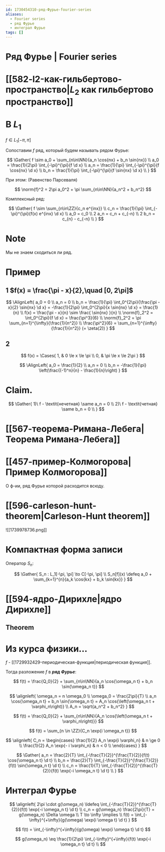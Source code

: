 ```yaml
---
id: 1730454310-ряд-Фурье-fourier-series
aliases:
  - Fourier series
  - ряд Фурье
  - интеграл Фурье
tags: []
---
```


# Ряд Фурье | Fourier series

# [[582-l2-как-гильбертово-пространство|$L_2$ как гильбертово пространство]]

# В $L_1$

$f \in L_1[-\pi, \pi]$

Сопоставим $f$ ряд, который будем называть рядом Фурье:

$$
\Gather{
f \sim a_0 + \sum_{n\in\NN}{a_n \cos{nx} + b_n \sin{nx}} \\
a_0 = \frac{1}{2\pi} \int_{-\pi}^{\pi}{f \d x} \\
a_n = \frac{1}{\pi} \int_{-\pi}^{\pi}{f \cos{nx} \d x} \\
b_n = \frac{1}{\pi} \int_{-\pi}^{\pi}{f \sin{nx} \d x} \\
}
$$

При этом:
(Равенство Парсеваля)

$$
\norm{f}^2 = 2\pi a_0^2 + \pi \sum_{n\in\NN}{a_n^2 + b_n^2}
$$

Комплексный ряд:

$$
\Gather{
f \sim \sum_{n\in\ZZ}{c_n e^{inx}} \\
c_n = \frac{1}{\pi} \int_{-\pi}^{\pi}{f(x) e^{inx} \d x} \\
a_0 = c_0 \\
2 a_n = c_n + c_{-n} \\
2 b_n = c_{n} - c_{-n} \\
}
$$

# Note

Мы не знаем сходиться ли ряд.

# Пример

## 1 $f(x) = \frac{\pi - x}{2},\quad [0, 2\pi]$

$$
\AlignLeft{
a_0 = 0 \\
a_n = 0 \\
b_n = \frac{1}{\pi} \int_0^{2\pi}{\frac{\pi - x}{2} \sin{nx} \d x} =
-\frac{1}{2\pi} \int_0^{2\pi}{x \sin{nx} \d x} =
\frac{1}{n} \\
f(x) = \frac{\pi - x}{n} \sim \frac{ \sin{nx} }{n} \\
\norm{f}_2^2 = \int_0^{2\pi}{f \d x} = \frac{\pi^3}{6} \\
\norm{f}_2^2 = \pi \sum_{n=1}^{\infty}{\frac{1}{n^2}} \\
\frac{\pi^2}{6} = \sum_{n=1}^{\infty}{\frac{1}{n^2}} (= \zeta(2))
}
$$

## 2

$$
f(x) = \Cases{
    1, & 0 \le x \le \pi \\
    0, & \pi \le x \le 2\pi
}
$$

$$
\AlignLeft{
a_0 = \frac{1}{2} \\
a_n = 0 \\
b_n = -\frac{1}{\pi} \left(\frac{(-1)^n}{n} - \frac{1}{n}\right)
}
$$

# Claim.

$$
\Gather{
1)\ f - \textit{нечетная} \same a_n = 0 \\
2)\ f - \textit{четная} \same b_n = 0 \\
}
$$

# [[567-теорема-Римана-Лебега|Теорема Римана-Лебега]]

# [[457-пример-Колмогорова|Пример Колмогорова]]

О ф-ии, ряд Фурье которой расходится всюду.

# [[596-carleson-hunt-theorem|Carleson-Hunt theorem]]

![[1739978736.png]]

# Компактная форма записи

Оператор $S_n$:

$$
\Gather{
S_n : L_1[-\pi, \pi] \to C[-\pi, \pi] \\
S_n[f](x) \defeq a_0 + \sum_{k=1}^{n}{a_k \cos{kx} + b_k \sin{kx}}
}
$$

# [[594-ядро-Дирихле|ядро Дирихле]]

## Theorem

# Из курса физики...

$f$ - [[1729932429-периодическая-функция|периодическая функция]].

Тогда разложение $f$ в **_ряд Фурье_**:

$$
f(t) = \frac{Q_0}{2} + \sum_{n\in\NN}{a_n \cos{\omega_n t} + b_n \sin{\omega_n t}}
$$

$$
\alignleft{
\omega_n = n \omega_0 \\
\omega_0 = \frac{2\pi}{T} \\
a_n \cos{\omega_n t} + b_n \sin{\omega_n t} = A_n \cos{\left(\omega_n t + \varphi_n\right)} \\
A_n = \sqrt{a_n^2 + b_n^2}
}
$$

$$
f(t) = \frac{Q_0}{2} + \sum_{n\in\NN}{A_n \cos{\left(\omega_n t + \varphi_n\right)}}
$$

$$
f(t) = \sum_{n \in \ZZ}{C_n \exp{i \omega_n t}}
$$

$$
\alignleft{
C_n = \begin{cases}
\frac{1}{2} A_n \exp{i \varphi_n} & n \ge 0  \\
\frac{1}{2} A_n \exp{- i \varphi_n} & n < 0  \\
\end{cases}
}
$$

$$
\Gather{
a_n = \frac{2}{T} \int_{-\frac{T}{2}}^{\frac{T}{2}}{f(t) \cos{\omega_n t} \d t} \\
b_n = \frac{2}{T} \int_{-\frac{T}{2}}^{\frac{T}{2}}{f(t) \sin{\omega_n t} \d t} \\
c_n = \frac{1}{T} \int_{-\frac{T}{2}}^{\frac{T}{2}}{f(t) \exp{-i \omega_n t} \d t} \\
}
$$

# Интеграл Фурье

$$
\alignleft{
2\pi \cdot g(\omega_n) \ldefeq \int_{-\frac{T}{2}}^{\frac{T}{2}}{f(t) \exp{-i \omega_n t} \d t} \\
c_n = g(\omega_n) \frac{2\pi}{T} = g(\omega_n) \Delta \omega \\
T \to \infty \implies \\
f(t) = \int_{-\infty}^{+\infty}{g(\omega) \exp{i \omega t} \d t}
}
$$

$$
f(t) = \int_{-\infty}^{+\infty}{g(\omega) \exp{i \omega t} \d t}
$$

$$
g(\omega_n) \eq \frac{1}{2\pi} \int_{-\infty}^{+\infty}{f(t) \exp{-i \omega_n t} \d t} \\
$$
